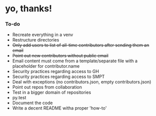 # yo, thanks!

### To-do
- Recreate everything in a venv
- Restructure directories
- ~~Only add users to list of all-time contributors after sending them an email~~
- ~~Point out new contributors without public email~~
- Email content must come from a template/separate file with a placeholder for contributor.name
- Security practices regarding access to GH
- Security practices regarding access to SMPT
- Deal with exceptions (no contributors.json, empty contributors.json)
- Point out repos from collaboration
- Test in a bigger domain of repositories
- py.test
- Document the code
- Write a decent README witha  proper 'how-to'
